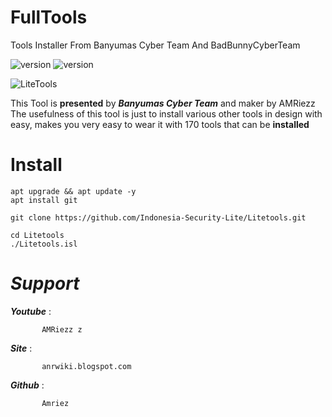 # FullTools
Tools Installer From Banyumas Cyber Team And BadBunnyCyberTeam
 
<img alt="version" src ="https://img.shields.io/badge/Version-1.1-red.svg">

<img alt="version" src ="https://img.shields.io/badge/BashVersion-4.4.19-red.svg">
 
![LiteTools](http://i.imgur.com/UIW3AWt.jpg)
 
This Tool is **presented** by ***Banyumas Cyber Team*** and maker by AMRiezz
The usefulness of this tool is just to install various other tools
in design with easy, makes you very easy to wear it
with 170 tools that can be **installed**

Install
====

```
apt upgrade && apt update -y
apt install git

git clone https://github.com/Indonesia-Security-Lite/Litetools.git

cd Litetools
./Litetools.isl
```


 
*Support*
====
 ***Youtube*** : 
           
           
 
           AMRiezz z
 
***Site***   : 
           
           
 
           anrwiki.blogspot.com
           
***Github***   :
           
           
           
           Amriez
